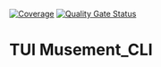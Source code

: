 [![Coverage](https://sonarcloud.io/api/project_badges/measure?project=vladimirpetukhov_Musement_CLI&metric=coverage)](https://sonarcloud.io/summary/new_code?id=vladimirpetukhov_Musement_CLI) [![Quality Gate Status](https://sonarcloud.io/api/project_badges/measure?project=vladimirpetukhov_Musement_CLI&metric=alert_status)](https://sonarcloud.io/summary/new_code?id=vladimirpetukhov_Musement_CLI)

# TUI Musement_CLI
